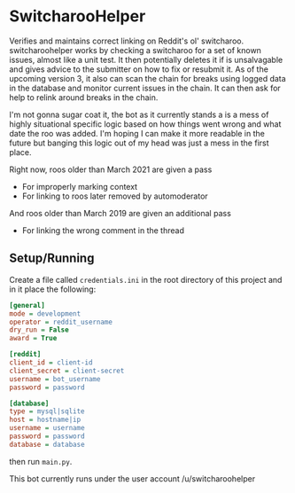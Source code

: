 # SwitcharooHelper

Verifies and maintains correct linking on Reddit's ol' switcharoo. switcharoohelper works by checking a switcharoo for 
a set of known issues, almost like a unit test. 
It then potentially deletes it if is unsalvagable and gives advice to the submitter on how to fix or resubmit it.
As of the upcoming version 3, it also can scan the chain for breaks using logged data in the database and monitor 
current issues in the chain. It can then ask for help to relink around breaks in the chain.

I'm not gonna sugar coat it, the bot as it currently stands a is a mess of highly situational specific logic 
based on how things went wrong and what date the roo was added. I'm hoping I can make it more readable in the 
future but banging this logic out of my head was just a mess in the first place.

Right now, roos older than March 2021 are given a pass

  * For improperly marking context
  * For linking to roos later removed by automoderator
  
And roos older than March 2019 are given an additional pass

  * For linking the wrong comment in the thread


## Setup/Running

Create a file called `credentials.ini` in the root directory of this project 
and in it place the following:
```ini
[general]
mode = development
operator = reddit_username
dry_run = False
award = True

[reddit]
client_id = client-id
client_secret = client-secret
username = bot_username
password = password

[database]
type = mysql|sqlite
host = hostname|ip
username = username
password = password
database = database

```

then run `main.py`.

This bot currently runs under the user account /u/switcharoohelper

